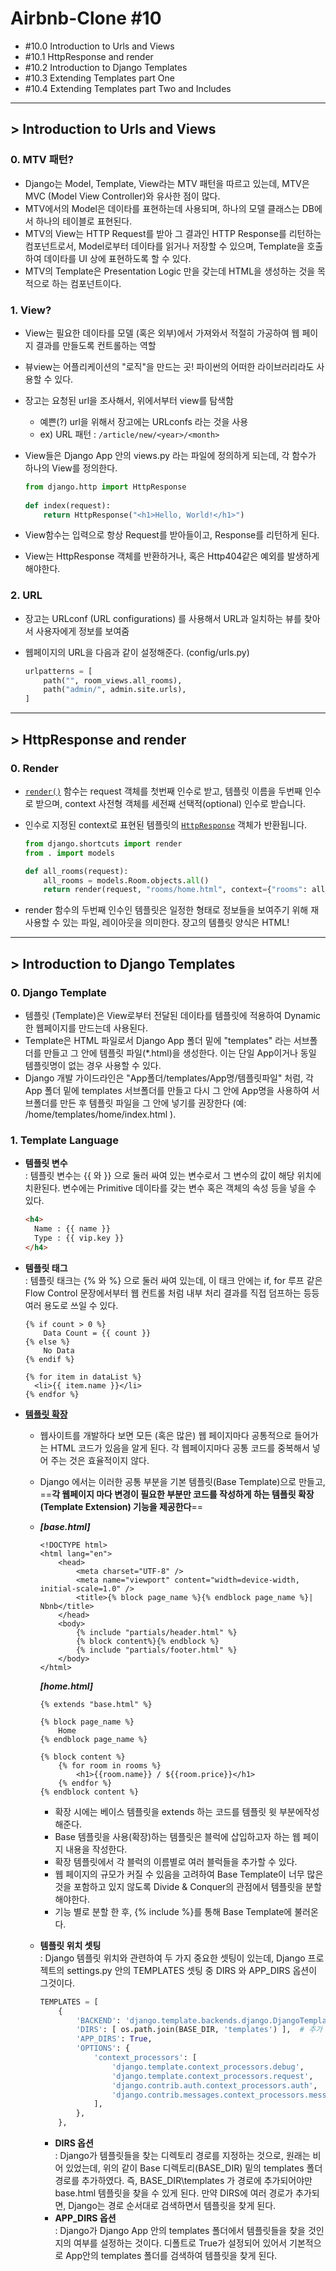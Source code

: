 # Airbnb-Clone #10

- #10.0 Introduction to Urls and Views
- #10.1 HttpResponse and render
- #10.2 Introduction to Django Templates
- #10.3 Extending Templates part One
- #10.4 Extending Templates part Two and Includes 

---

## > Introduction to Urls and Views

### 0. MTV 패턴?

- Django는 Model, Template, View라는 MTV 패턴을 따르고 있는데, MTV은 MVC (Model View Controller)와 유사한 점이 많다.
- MTV에서의 Model은 데이타를 표현하는데 사용되며, 하나의 모델 클래스는 DB에서 하나의 테이블로 표현된다.
-  MTV의 View는 HTTP Request를 받아 그 결과인 HTTP Response를 리턴하는 컴포넌트로서, Model로부터 데이타를 읽거나 저장할 수 있으며, Template을 호출하여 데이타를 UI 상에 표현하도록 할 수 있다.
- MTV의 Template은 Presentation Logic 만을 갖는데 HTML을 생성하는 것을 목적으로 하는 컴포넌트이다.

### 1. View?

- View는 필요한 데이타를 모델 (혹은 외부)에서 가져와서 적절히 가공하여 웹 페이지 결과를 만들도록 컨트롤하는 역할

- 뷰view는 어플리케이션의 "로직"을 만드는 곳! 파이썬의 어떠한 라이브러리라도 사용할 수 있다.

- 장고는 요청된 url을 조사해서, 위에서부터 view를 탐색함

  - 예쁜(?) url을 위해서 장고에는 URLconfs 라는 것을 사용
  - ex) URL 패턴 : `/article/new/<year>/<month>`

- View들은 Django App 안의 views.py 라는 파일에 정의하게 되는데, 각 함수가 하나의 View를 정의한다. 

  ```python
  from django.http import HttpResponse
   
  def index(request):
      return HttpResponse("<h1>Hello, World!</h1>")
  ```

- View함수는 입력으로 항상 Request를 받아들이고, Response를 리턴하게 된다.

- View는 HttpResponse 객체를 반환하거나, 혹은 Http404같은 예외를 발생하게 해야한다.

### 2. URL

- 장고는 URLconf (URL configurations) 를 사용해서 URL과 일치하는 뷰를 찾아서 사용자에게 정보를 보여줌

- 웹페이지의 URL을 다음과 같이 설정해준다. (config/urls.py)

  ```python
  urlpatterns = [
      path("", room_views.all_rooms),
      path("admin/", admin.site.urls),
  ]
  ```

  

---

## > HttpResponse and render

### 0. Render

- [`render()`](https://docs.djangoproject.com/ko/3.0/topics/http/shortcuts/#django.shortcuts.render) 함수는 request 객체를 첫번째 인수로 받고, 템플릿 이름을 두번째 인수로 받으며, context 사전형 객체를 세전째 선택적(optional) 인수로 받습니다.

- 인수로 지정된 context로 표현된 템플릿의 [`HttpResponse`](https://docs.djangoproject.com/ko/3.0/ref/request-response/#django.http.HttpResponse) 객체가 반환됩니다.

  ```python
  from django.shortcuts import render
  from . import models
  
  def all_rooms(request):
      all_rooms = models.Room.objects.all()
      return render(request, "rooms/home.html", context={"rooms": all_rooms})
  ```

- render 함수의 두번째 인수인 템플릿은 일정한 형태로 정보들을 보여주기 위해 재사용할 수 있는 파일, 레이아웃을 의미한다. 장고의 템플릿 양식은 HTML!

---

## > Introduction to Django Templates

### 0. Django Template

- 템플릿 (Template)은 View로부터 전달된 데이타를 템플릿에 적용하여 Dynamic 한 웹페이지를 만드는데 사용된다.
- Template은 HTML 파일로서 Django App 폴더 밑에 "templates" 라는 서브폴더를 만들고 그 안에 템플릿 파일(*.html)을 생성한다. 이는 단일 App이거나 동일 템플릿명이 없는 경우 사용할 수 있다.
- Django 개발 가이드라인은 "App폴더/templates/App명/템플릿파일" 처럼, 각 App 폴더 밑에 templates 서브폴더를 만들고 다시 그 안에 App명을 사용하여 서브폴더를 만든 후 템플릿 파일을 그 안에 넣기를 권장한다 (예: /home/templates/home/index.html ).

### 1. Template Language

- **템플릿 변수**  
  : 템플릿 변수는 {{ 와 }} 으로 둘러 싸여 있는 변수로서 그 변수의 값이 해당 위치에 치환된다. 변수에는 Primitive 데이타를 갖는 변수 혹은 객체의 속성 등을 넣을 수 있다.

  ```html
  <h4>
    Name : {{ name }}
    Type : {{ vip.key }}
  </h4>
  ```

- **템플릿 태그**  
  : 템플릿 태크는 {% 와 %} 으로 둘러 싸여 있는데, 이 태크 안에는 if, for 루프 같은 Flow Control 문장에서부터 웹 컨트롤 처럼 내부 처리 결과를 직접 덤프하는 등등 여러 용도로 쓰일 수 있다.

  ```django
  {% if count > 0 %}
      Data Count = {{ count }}
  {% else %}
      No Data
  {% endif %}
   
  {% for item in dataList %}
    <li>{{ item.name }}</li>
  {% endfor %}
  ```

- [**템플릿 확장**](http://pythonstudy.xyz/python/article/312-Django-%ED%85%9C%ED%94%8C%EB%A6%BF-%ED%99%95%EC%9E%A5)  

  - 웹사이트를 개발하다 보면 모든 (혹은 많은) 웹 페이지마다 공통적으로 들어가는 HTML 코드가 있음을 알게 된다. 각 웹페이지마다 공통 코드를 중복해서 넣어 주는 것은 효율적이지 않다.

  - Django 에서는 이러한 공통 부분을 기본 템플릿(Base Template)으로 만들고, ==**각 웹페이지 마다 변경이 필요한 부분만 코드를 작성하게 하는 템플릿 확장(Template Extension) 기능을 제공한다**==

  - ***[base.html]***

    ```django
    <!DOCTYPE html>
    <html lang="en">
    	<head>
    		<meta charset="UTF-8" />
    		<meta name="viewport" content="width=device-width, initial-scale=1.0" />
    		<title>{% block page_name %}{% endblock page_name %}| Nbnb</title>
    	</head>
    	<body>
            {% include "partials/header.html" %}
            {% block content%}{% endblock %}
            {% include "partials/footer.html" %}
    	</body>
    </html>
    ```

    ***[home.html]***

    ```django
    {% extends "base.html" %}
    
    {% block page_name %}
        Home
    {% endblock page_name %}
    
    {% block content %}
        {% for room in rooms %}
            <h1>{{room.name}} / ${{room.price}}</h1>
        {% endfor %}
    {% endblock content %}
    ```

    - 확장 시에는 베이스 템플릿을 extends 하는 코드를 템플릿 윗 부분에작성해준다. 
    -  Base 템플릿을 사용(확장)하는 템플릿은 블럭에 삽입하고자 하는 웹 페이지 내용을 작성한다.
    - 확장 템플릿에서 각 블럭의 이름별로 여러 블럭들을 추가할 수 있다.
    - 웹 페이지의 규모가 커질 수 있음을 고려하여 Base Template이 너무 많은 것을 포함하고 있지 않도록 Divide & Conquer의 관점에서 템플릿을 분할해야한다.
    - 기능 별로 분할 한 후, {% include %}를 통해 Base Template에 불러온다.

  - **템플릿 위치 셋팅**  
    : Django 템플릿 위치와 관련하여 두 가지 중요한 셋팅이 있는데, Django 프로젝트의 settings.py 안의 TEMPLATES 셋팅 중 DIRS 와 APP_DIRS 옵션이 그것이다.

    ```python
    TEMPLATES = [
        {
            'BACKEND': 'django.template.backends.django.DjangoTemplates',
            'DIRS': [ os.path.join(BASE_DIR, 'templates') ],  # 추가
            'APP_DIRS': True,
            'OPTIONS': {
                'context_processors': [
                    'django.template.context_processors.debug',
                    'django.template.context_processors.request',
                    'django.contrib.auth.context_processors.auth',
                    'django.contrib.messages.context_processors.messages',
                ],
            },
        },
    ```

    - **DIRS 옵션**  
      : Django가 템플릿들을 찾는 디렉토리 경로를 지정하는 것으로, 원래는 비어 있었는데, 위의 같이 Base 디렉토리(BASE_DIR) 밑의 templates 폴더 경로를 추가하였다. 즉, BASE_DIR\templates 가 경로에 추가되어야만 base.html 템플릿을 찾을 수 있게 된다. 만약 DIRS에 여러 경로가 추가되면, Django는 경로 순서대로 검색하면서 템플릿을 찾게 된다.
    - **APP_DIRS 옵션**  
      : Django가 Django App 안의 templates 폴더에서 템플릿들을 찾을 것인지의 여부를 설정하는 것이다. 디폴트로 True가 설정되어 있어서 기본적으로 App안의 templates 폴더를 검색하여 템플릿을 찾게 된다.

  

